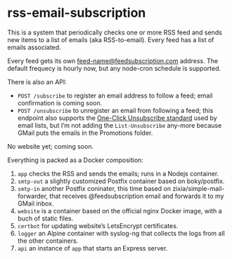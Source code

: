 # rss-email-subscription

This is a system that periodically checks one or more RSS feed and sends new items to a list of emails (aka RSS-to-email). Every feed has a list of emails associated.

Every feed gets its own feed-name@feedsubscription.com address. The default frequecy is hourly now, but any node-cron schedule is supported.

There is also an API:

- `POST /subscribe` to register an email address to follow a feed; email confirmation is coming soon.
- `POST /unsubscribe` to unregister an email from following a feed; this endpoint also supports the [One-Click Unsubscribe standard][0] used by email lists, but I’m not adding the `List-Unsubscribe` any-more because GMail puts the emails in the Promotions folder.

[0]: https://certified-senders.org/wp-content/uploads/2019/08/One-Click-Unsubscribe-now-mandatory.pdf

No website yet; coming soon.

Everything is packed as a Docker composition:

1. `app` checks the RSS and sends the emails; runs in a Nodejs container.
2. `smtp-out` a slightly customized Postfix container based on boky/postfix.
3. `smtp-in` another Postfix coninater, this time based on zixia/simple-mail-forwarder, that receives @feedsubscription email and forwards it to my GMail inbox.
4. `website` is a container based on the official nginx Docker image, with a buch of static files.
5. `certbot` for updating website’s LetsEncrypt certificates.
6. `logger` an Alpine container with syslog-ng that collects the logs from all the other containers.
7. `api` an instance of `app` that starts an Express server.

